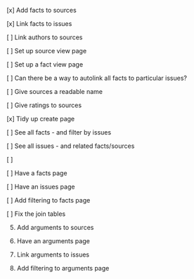 [x] Add facts to sources 

[x] Link facts to issues 

[ ] Link authors to sources

[ ] Set up source view page

[ ] Set up a fact view page

[ ] Can there be a way to autolink all facts to particular issues?

[ ] Give sources a readable name

[ ] Give ratings to sources

[x] Tidy up create page

[ ] See all facts - and filter by issues

[ ] See all issues - and related facts/sources

[ ] 






[ ] Have a facts page 

[ ] Have an issues page 

[ ] Add filtering to facts page

[ ] Fix the join tables

5. Add arguments to sources 

6. Have an arguments page

7. Link arguments to issues

8. Add filtering to arguments page



